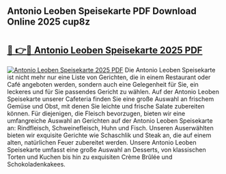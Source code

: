 ## Antonio Leoben Speisekarte PDF Download Online 2025 cup8z

# <h2><a href="http://gc7e718.nevu.top/?p=Antonio+Leoben+Speisekarte">🔗 👉🔴 Antonio Leoben Speisekarte 2025 PDF</a></h2>

[![Antonio Leoben Speisekarte 2025 PDF](https://i.imgur.com/dBaPXMq.png)](http://gc7e718.nevu.top/?p=Antonio+Leoben+Speisekarte)
Die Antonio Leoben Speisekarte ist nicht mehr nur eine Liste von Gerichten, die in einem Restaurant oder Café angeboten werden, sondern auch eine Gelegenheit für Sie, ein leckeres und für Sie passendes Gericht zu wählen. Auf der Antonio Leoben Speisekarte unserer Cafeteria finden Sie eine große Auswahl an frischem Gemüse und Obst, mit denen Sie leichte und frische Salate zubereiten können. Für diejenigen, die Fleisch bevorzugen, bieten wir eine umfangreiche Auswahl an Gerichten auf der Antonio Leoben Speisekarte an: Rindfleisch, Schweinefleisch, Huhn und Fisch. Unseren Auserwählten bieten wir exquisite Gerichte wie Schaschlik und Steak an, die auf einem alten, natürlichen Feuer zubereitet werden. Unsere Antonio Leoben Speisekarte umfasst eine große Auswahl an Desserts, von klassischen Torten und Kuchen bis hin zu exquisiten Crème Brûlée und Schokoladenkakees.
